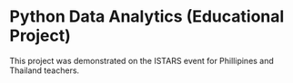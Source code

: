 # Python Data Analytics (Educational Project)

This project was demonstrated on the ISTARS event for Phillipines and Thailand teachers.